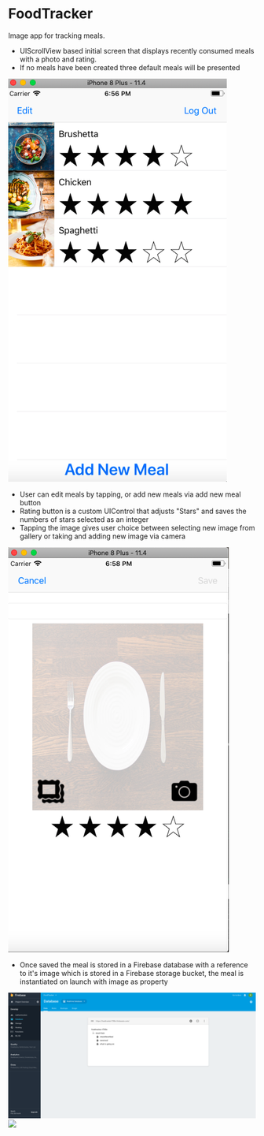 # FoodTracker
Image app for tracking meals. 

- UIScrollView based initial screen that displays recently consumed meals with a photo and rating.
- If no meals have been created three default meals will be presented

![](images/Homescreen.png)

- User can edit meals by tapping, or add new meals via add new meal button
- Rating button is a custom UIControl that adjusts "Stars" and saves the numbers of stars selected as an integer
- Tapping the image gives user choice between selecting new image from gallery or taking and adding new image via camera

![](images/Edit-Meal.png)

- Once saved the meal is stored in a Firebase database with a reference to it's image which is stored in a 
Firebase storage bucket, the meal is instantiated on launch with image as property

![](images/Firebase-Database.png)
![](images/Firebase-StorageBucket.png)
